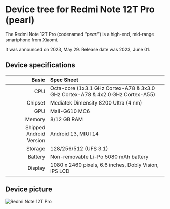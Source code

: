 # Device tree for Redmi Note 12T Pro (pearl)
The Redmi Note 12T Pro (codenamed _"pearl"_) is a high-end, mid-range smartphone from Xiaomi.

It was announced on 2023, May 29. Release date was 2023, June 01.

## Device specifications

Basic   | Spec Sheet
-------:|:-------------------------
CPU     | Octa-core (1x3.1 GHz Cortex-A78 & 3x3.0 GHz Cortex-A78 & 4x2.0 GHz Cortex-A55)
Chipset | Mediatek Dimensity 8200 Ultra (4 nm)
GPU     | Mali-G610 MC6
Memory  | 8/12 GB RAM
Shipped Android Version | Android 13, MIUI 14
Storage | 128/256/512 (UFS 3.1)
Battery | Non-removable Li-Po 5080 mAh battery
Display | 1080 x 2460 pixels, 6.6 inches, Dobly Vision, IPS LCD

## Device picture
![Redmi Note 12T Pro](https://cdn.dxomark.com/wp-content/uploads/medias/post-143658/Xiaomi-Redmi-Note-12-Pro-5G_featured-image-packshot-review-Recovered.jpg)
